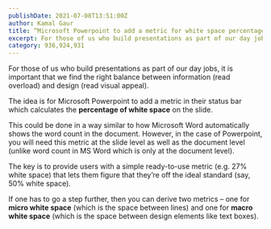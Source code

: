 ```yaml
---
publishDate: 2021-07-08T13:51:00Z
author: Kamal Gaur
title: “Microsoft Powerpoint to add a metric for white space percentage on slides” 
excerpt: For those of us who build presentations as part of our day jobs, it is important that we find the right balance between information (read… 
category: 936,924,931
---
```


For those of us who build presentations as part of our day jobs, it is important that we find the right balance between information (read overload) and design (read visual appeal).

The idea is for Microsoft Powerpoint to add a metric in their status bar which calculates the **percentage of white space** on the slide.

This could be done in a way similar to how Microsoft Word automatically shows the word count in the document. However, in the case of Powerpoint, you will need this metric at the slide level as well as the document level (unlike word count in MS Word which is only at the document level).

The key is to provide users with a simple ready-to-use metric (e.g. 27% white space) that lets them figure that they’re off the ideal standard (say, 50% white space).

If one has to go a step further, then you can derive two metrics – one for **micro white space** (which is the space between lines) and one for **macro white space** (which is the space between design elements like text boxes).